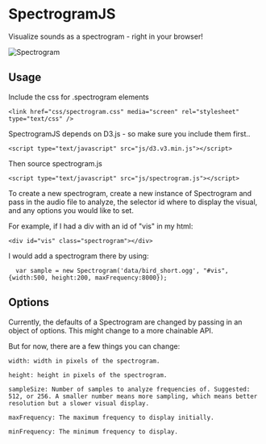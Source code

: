 # SpectrogramJS

Visualize sounds as a spectrogram - right in your browser!

![Spectrogram](http://vallandingham.me/spectrogramJS/example.png)

## Usage

Include the css for .spectrogram elements

    <link href="css/spectrogram.css" media="screen" rel="stylesheet" type="text/css" />

SpectrogramJS depends on D3.js - so make sure you include them first..

    <script type="text/javascript" src="js/d3.v3.min.js"></script>

Then source spectrogram.js

    <script type="text/javascript" src="js/spectrogram.js"></script>

To create a new spectrogram, create a new instance of Spectrogram and pass in the audio file to analyze, the selector id where to display the visual, and any options you would like to set.

For example, if I had a div with an id of "vis" in my html:

    <div id="vis" class="spectrogram"></div>

I would add a spectrogram there by using:

      var sample = new Spectrogram('data/bird_short.ogg', "#vis", {width:500, height:200, maxFrequency:8000});

## Options

Currently, the defaults of a Spectrogram are changed by passing in an object of options. This might change to a more chainable API.

But for now, there are a few things you can change:

    width: width in pixels of the spectrogram.

    height: height in pixels of the spectrogram.

    sampleSize: Number of samples to analyze frequencies of. Suggested: 512, or 256. A smaller number means more sampling, which means better resolution but a slower visual display.

    maxFrequency: The maximum frequency to display initially.

    minFrequency: The minimum frequency to display.
